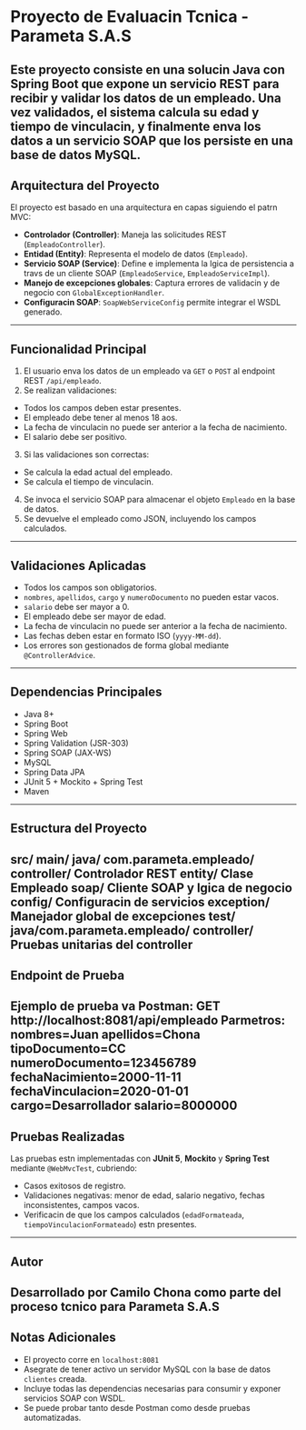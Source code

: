 # Proyecto de Evaluacin Tcnica - Parameta S.A.S
Este proyecto consiste en una solucin **Java con Spring Boot** que expone un servicio REST para recibir y validar los
datos de un empleado. Una vez validados, el sistema calcula su edad y tiempo de vinculacin, y finalmente enva los
datos a un **servicio SOAP** que los persiste en una base de datos **MySQL**.
---
## Arquitectura del Proyecto
El proyecto est basado en una arquitectura en capas siguiendo el patrn MVC:
- **Controlador (Controller)**: Maneja las solicitudes REST (`EmpleadoController`).
- **Entidad (Entity)**: Representa el modelo de datos (`Empleado`).
- **Servicio SOAP (Service)**: Define e implementa la lgica de persistencia a travs de un cliente SOAP
(`EmpleadoService`, `EmpleadoServiceImpl`).
- **Manejo de excepciones globales**: Captura errores de validacin y de negocio con `GlobalExceptionHandler`.
- **Configuracin SOAP**: `SoapWebServiceConfig` permite integrar el WSDL generado.
---
## Funcionalidad Principal
1. El usuario enva los datos de un empleado va `GET` o `POST` al endpoint REST `/api/empleado`.
2. Se realizan validaciones:
 - Todos los campos deben estar presentes.
 - El empleado debe tener al menos 18 aos.
 - La fecha de vinculacin no puede ser anterior a la fecha de nacimiento.
 - El salario debe ser positivo.
3. Si las validaciones son correctas:
 - Se calcula la edad actual del empleado.
 - Se calcula el tiempo de vinculacin.
4. Se invoca el servicio SOAP para almacenar el objeto `Empleado` en la base de datos.
5. Se devuelve el empleado como JSON, incluyendo los campos calculados.
---
## Validaciones Aplicadas
- Todos los campos son obligatorios.
- `nombres`, `apellidos`, `cargo` y `numeroDocumento` no pueden estar vacos.
- `salario` debe ser mayor a 0.
- El empleado debe ser mayor de edad.
- La fecha de vinculacin no puede ser anterior a la fecha de nacimiento.
- Las fechas deben estar en formato ISO (`yyyy-MM-dd`).
- Los errores son gestionados de forma global mediante `@ControllerAdvice`.
---
## Dependencias Principales
- Java 8+
- Spring Boot
- Spring Web
- Spring Validation (JSR-303)
- Spring SOAP (JAX-WS)
- MySQL
- Spring Data JPA
- JUnit 5 + Mockito + Spring Test
- Maven
---
## Estructura del Proyecto
src/
 main/
 java/
 com.parameta.empleado/
 controller/ Controlador REST
 entity/ Clase Empleado
 soap/ Cliente SOAP y lgica de negocio
 config/ Configuracin de servicios
 exception/ Manejador global de excepciones
 test/
 java/com.parameta.empleado/
 controller/ Pruebas unitarias del controller
---
## Endpoint de Prueba
**Ejemplo de prueba va Postman:**
GET http://localhost:8081/api/empleado
**Parmetros:**
nombres=Juan
apellidos=Chona
tipoDocumento=CC
numeroDocumento=123456789
fechaNacimiento=2000-11-11
fechaVinculacion=2020-01-01
cargo=Desarrollador
salario=8000000
---
## Pruebas Realizadas
Las pruebas estn implementadas con **JUnit 5**, **Mockito** y **Spring Test** mediante `@WebMvcTest`, cubriendo:
- Casos exitosos de registro.
- Validaciones negativas: menor de edad, salario negativo, fechas inconsistentes, campos vacos.
- Verificacin de que los campos calculados (`edadFormateada`, `tiempoVinculacionFormateado`) estn presentes.
---
## Autor
Desarrollado por **Camilo Chona** como parte del proceso tcnico para **Parameta S.A.S**
---
## Notas Adicionales
- El proyecto corre en `localhost:8081`
- Asegrate de tener activo un servidor MySQL con la base de datos `clientes` creada.
- Incluye todas las dependencias necesarias para consumir y exponer servicios SOAP con WSDL.
- Se puede probar tanto desde Postman como desde pruebas automatizadas.
